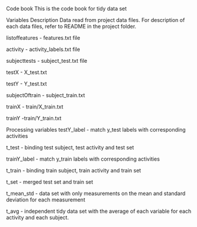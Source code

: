 Code book This is the code book for tidy data set

Variables Description Data read from project data files. For description of each data files, refer to README in the project folder.

listoffeatures - features.txt file

activity - activity_labels.txt file

subjecttests - subject_test.txt file

testX - X_test.txt

testY - Y_test.txt

subjectOftrain - subject_train.txt

trainX - train/X_train.txt

trainY -train/Y_train.txt

Processing variables testY_label - match y_test labels with corresponding activities

t_test - binding test subject, test activity and test set

trainY_label - match y_train labels with corresponding activities

t_train - binding train subject, train activity and train set

t_set - merged test set and train set

t_mean_std - data set with only measurements on the mean and standard deviation for each measurement

t_avg - independent tidy data set with the average of each variable for each activity and each subject.

